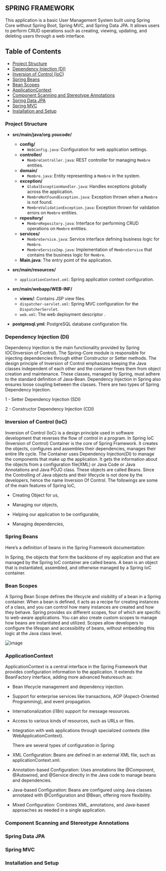 ## SPRING FRAMEWORK

This application is a basic User Management System
built using Spring Core without Spring Boot,
Spring MVC, and Spring Data JPA. It allows users to perform CRUD operations
such as creating, viewing, updating, and deleting users through a web interface.

## Table of Contents
- [Project Structure](#project-structure)
- [Dependency Injection (DI)](#dependency-injection-di)
- [Inversion of Control (IoC)](#inversion-of-control-ioc)
- [Spring Beans](#spring-beans)
- [Bean Scopes](#bean-scopes)
- [ApplicationContext](#applicationcontext)
- [Component Scanning and Stereotype Annotations](#component-scanning-and-stereotype-annotations)
- [Spring Data JPA](#spring-data-jpa)
- [Spring MVC](#spring-mvc)
- [Installation and Setup](#installation-and-setup)

### Project Structure


- **src/main/java/org.youcode/**
    - **config/**
        - `WebConfig.java`: Configuration for web application settings.
    - **controller/**
        - `MembreController.java`: REST controller for managing `Membre` entities.
    - **domain/**
        - `Membre.java`: Entity representing a `Membre` in the system.
    - **exception/**
        - `GlobalExceptionHandler.java`: Handles exceptions globally across the application.
        - `MembreNotFoundException.java`: Exception thrown when a `Membre` is not found.
        - `MembreValidationException.java`: Exception thrown for validation errors on `Membre` entities.
    - **repository/**
        - `MembreRepository.java`: Interface for performing CRUD operations on `Membre` entities.
    - **services/**
        - `MembreService.java`: Service interface defining business logic for `Membre`.
        - `MembreServiceImp.java`: Implementation of `MembreService` that contains the business logic for `Membre`.
    - **Main.java**: The entry point of the application.

- **src/main/resources/**
    - `applicationContext.xml`: Spring application context configuration.

- **src/main/webapp/WEB-INF/**
    - **views/**: Contains JSP view files.
    - `dispatcher-servlet.xml`: Spring MVC configuration for the `DispatcherServlet`.
    - `web.xml`: The web deployment descriptor .

- **postgresql.yml**: PostgreSQL database configuration file.


### Dependency Injection (DI)
Dependency Injection is the main functionality provided by Spring IOC(Inversion of Control). The Spring-Core module is responsible for injecting dependencies through either Constructor or Setter methods. The design principle of Inversion of Control emphasizes keeping the Java classes independent of each other and the container frees them from object creation and maintenance. These classes, managed by Spring, must adhere to the standard definition of Java-Bean. Dependency Injection in Spring also ensures loose coupling between the classes. There are two types of Spring Dependency Injection.

1 - Setter Dependency Injection (SDI)

2 - Constructor Dependency Injection (CDI)

### Inversion of Control (IoC)

Inversion of Control (IoC) is a design principle used in software development that reverses the flow of control in a program. 
In Spring IoC (Inversion of Control) Container is the core of Spring Framework. It creates the objects, configures and assembles their dependencies, manages their entire life cycle. The Container uses Dependency Injection(DI) to manage the components that make up the application. It gets the information about the objects from a configuration file(XML) or Java Code or Java Annotations and Java POJO class. These objects are called Beans. Since the Controlling of Java objects and their lifecycle is not done by the developers, hence the name Inversion Of Control. The followings are some of the main features of Spring IoC,

* Creating Object for us,

* Managing our objects,

* Helping our application to be configurable,

* Managing dependencies, 

### Spring Beans
Here’s a definition of beans in the Spring Framework documentation:

In Spring, the objects that form the backbone of my application and that are managed by the Spring IoC container are called beans. A bean is an object that is instantiated, assembled, and otherwise managed by a Spring IoC container.


### Bean Scopes
A Spring Bean Scope defines the lifecycle and visibility of a bean in a Spring container. When a bean is defined, it acts as a recipe for creating instances of a class, and you can control how many instances are created and how they behave. Spring provides six different scopes, four of which are specific to web-aware applications. You can also create custom scopes to manage how beans are instantiated and utilized. Scopes allow developers to configure the lifespan and accessibility of beans, without embedding this logic at the Java class level.

![image](https://github.com/user-attachments/assets/b8fbbb56-01f2-4e37-9e52-c426c85e377c)


### ApplicationContext

ApplicationContext is a central interface in the Spring Framework that provides configuration information to the application. It extends the BeanFactory interface, adding more advanced featuresuch as:

* Bean lifecycle management and dependency injection.
* Support for enterprise services like transactions, AOP (Aspect-Oriented Programming), and event propagation.
* Internationalization (i18n) support for message resources.
* Access to various kinds of resources, such as URLs or files.
* Integration with web applications through specialized contexts (like WebApplicationContext).

  There are several types of configuration in Spring:

* XML Configuration: Beans are defined in an external XML file, such as applicationContext.xml.
* Annotation-based Configuration: Uses annotations like @Component, @Autowired, and @Service directly in the Java code to manage beans and dependencies.
* Java-based Configuration: Beans are configured using Java classes annotated with @Configuration and @Bean, offering more flexibility.
* Mixed Configuration: Combines XML, annotations, and Java-based approaches as needed in a single application.



### Component Scanning and Stereotype Annotations

### Spring Data JPA

### Spring MVC

### Installation and Setup
